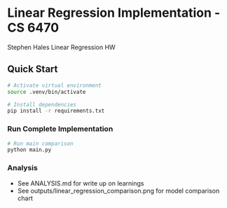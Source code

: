 # Linear Regression Implementation - CS 6470

Stephen Hales
Linear Regression HW

## Quick Start

```bash
# Activate virtual environment
source .venv/bin/activate

# Install dependencies
pip install -r requirements.txt
```

### Run Complete Implementation

```bash
# Run main comparison
python main.py
```

### Analysis

- See ANALYSIS.md for write up on learnings
- See outputs/linear_regression_comparison.png for model comparison chart
